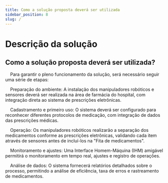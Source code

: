 ```yaml
---
title: Como a solução proposta deverá ser utilizada
sidebar_position: 8
slug: /
---
```

# Descrição da solução

## Como a solução proposta deverá ser utilizada?

&nbsp;&nbsp;&nbsp;&nbsp;Para garantir o pleno funcionamento da solução, será necessário seguir uma série de etapas:

&nbsp;&nbsp;&nbsp;&nbsp;Preparação do ambiente: A instalação dos manipuladores robóticos e sensores deverá ser realizada na área de farmácia do hospital, com integração direta ao sistema de prescrições eletrônicas.

&nbsp;&nbsp;&nbsp;&nbsp;Cadastramento e primeiro uso: O sistema deverá ser configurado para reconhecer diferentes protocolos de medicação, com integração de dados das prescrições médicas.

&nbsp;&nbsp;&nbsp;&nbsp;Operação: Os manipuladores robóticos realizarão a separação dos medicamentos conforme as prescrições eletrônicas, validando cada item através de sensores antes de incluí-los na "Fita de medicamentos".

&nbsp;&nbsp;&nbsp;&nbsp;Monitoramento e ajustes: Uma Interface Homem-Máquina (IHM) amigável permitirá o monitoramento em tempo real, ajustes e registro de operações.

&nbsp;&nbsp;&nbsp;&nbsp;Análise de dados: O sistema fornecerá relatórios detalhados sobre o processo, permitindo a análise de eficiência, taxa de erros e rastreamento de medicamentos.


